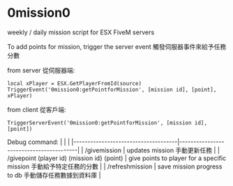 # 0mission0
weekly / daily mission script for ESX FiveM servers

To add points for mission, trigger the server event
觸發伺服器事件來給予任務分數

from server 從伺服器端:
```
local xPlayer = ESX.GetPlayerFromId(source)
TriggerEvent('0mission0:getPointforMission', [mission id], [point], xPlayer)
```

from client 從客戶端:
```
TriggerServerEvent('0mission0:getPointforMission', [mission id], [point])
```

Debug command:
|                                         |                                              |
|-------------------------------------|-----------------------------------------|
| /givemission       | updates mission 手動更新任務  |
| /givepoint (player id) (mission id} (point)     | give points to player for a specific mission 手動給予特定任務的分數   |
| /refreshmission | save mission progress to db 手動儲存任務數據到資料庫  |
